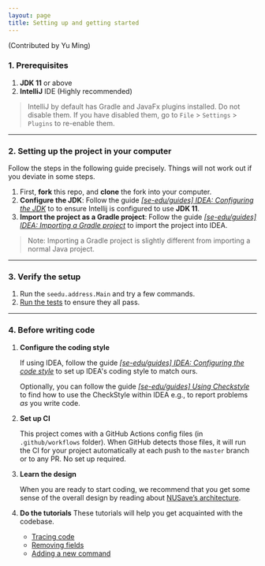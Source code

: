 ```yaml
---
layout: page
title: Setting up and getting started
---
```

(Contributed by Yu Ming)
### 1. Prerequisites

1. **JDK 11** or above
2. **IntelliJ** IDE  (Highly recommended)

> IntelliJ by default has Gradle and JavaFx plugins installed.
> Do not disable them. If you have disabled them, go to `File` > `Settings` > `Plugins` to re-enable them.

--------------------------------------------------------------------------------------------------------------------

### 2. Setting up the project in your computer

Follow the steps in the following guide precisely. Things will not work out if you deviate in some steps.

1. First, **fork** this repo, and **clone** the fork into your computer.
1. **Configure the JDK**: Follow the guide [_[se-edu/guides] IDEA: Configuring the JDK_](https://se-education.org/guides/tutorials/intellijJdk.html) to to ensure Intellij is configured to use **JDK 11**.
1. **Import the project as a Gradle project**: Follow the guide [_[se-edu/guides] IDEA: Importing a Gradle project_](https://se-education.org/guides/tutorials/intellijImportGradleProject.html) to import the project into IDEA.<br>
>Note: Importing a Gradle project is slightly different from importing a normal Java project.
  
--------------------------------------------------------------------------------------------------------------------

### 3. Verify the setup
   1. Run the `seedu.address.Main` and try a few commands.
   1. [Run the tests](Testing.md) to ensure they all pass.
   
--------------------------------------------------------------------------------------------------------------------

### 4. Before writing code

1. **Configure the coding style**

   If using IDEA, follow the guide [_[se-edu/guides] IDEA: Configuring the code style_](https://se-education.org/guides/tutorials/intellijCodeStyle.html) to set up IDEA's coding style to match ours.

   Optionally, you can follow the guide [_[se-edu/guides] Using Checkstyle_](https://se-education.org/guides/tutorials/checkstyle.html) to find how to use the CheckStyle within IDEA e.g., to report problems _as_ you write code.

1. **Set up CI**

   This project comes with a GitHub Actions config files (in `.github/workflows` folder). When GitHub detects those files, it will run the CI for your project automatically at each push to the `master` branch or to any PR. No set up required.

1. **Learn the design**

   When you are ready to start coding, we recommend that you get some sense of the overall design by reading about [NUSave’s architecture](DeveloperGuide.md).

1. **Do the tutorials**
   These tutorials will help you get acquainted with the codebase.

   * [Tracing code](tutorials/TracingCode.md)
   * [Removing fields](tutorials/RemovingFields.md)
   * [Adding a new command](tutorials/AddRemark.md)
